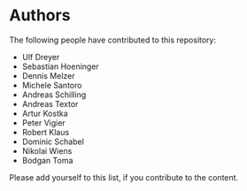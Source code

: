 # Authors

The following people have contributed to this repository:

* Ulf Dreyer
* Sebastian Hoeninger
* Dennis Melzer
* Michele Santoro
* Andreas Schilling
* Andreas Textor
* Artur Kostka
* Peter Vigier
* Robert Klaus
* Dominic Schabel
* Nikolai Wiens
* Bodgan Toma

Please add yourself to this list, if you contribute to the content.